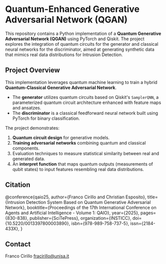 # **Quantum-Enhanced Generative Adversarial Network (QGAN)**  

This repository contains a Python implementation of a **Quantum Generative Adversarial Network (QGAN)** using PyTorch and Qiskit. The project explores the integration of quantum circuits for the generator and classical neural networks for the discriminator, aimed at generating synthetic data that mimics real data distributions for Intrusion Detection.  

## **Project Overview**  

This implementation leverages quantum machine learning to train a hybrid **Quantum-Classical Generative Adversarial Network**.  
- The **generator** utilizes quantum circuits based on Qiskit's `SamplerQNN`, a parameterized quantum circuit architecture enhanced with feature maps and ansatzes.  
- The **discriminator** is a classical feedforward neural network built using PyTorch for binary classification.  

The project demonstrates:  
1. **Quantum circuit design** for generative models.  
2. **Training adversarial networks** combining quantum and classical components.  
3. Evaluation techniques to measure statistical similarity between real and generated data.  
4. An **interpret function** that maps quantum outputs (measurements of qubit states) to input features resembling real data distributions.  

## **Citation**  

@conference{qaio25,
author={Franco Cirillo and Christian Esposito},
title={Intrusion Detection System Based on Quantum Generative Adversarial Network},
booktitle={Proceedings of the 17th International Conference on Agents and Artificial Intelligence - Volume 1: QAIO},
year={2025},
pages={830-838},
publisher={SciTePress},
organization={INSTICC},
doi={10.5220/0013397800003890},
isbn={978-989-758-737-5},
issn={2184-433X},
}

## Contact
Franco Cirillo fracirillo@unisa.it
